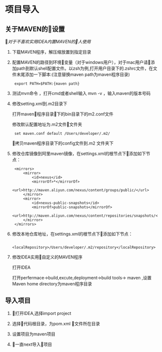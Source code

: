 # 项目导入   

## 关于MAVEN的设置

*对于不喜欢实用IDEA内置MAVEN的人使用*

1. 下载MAVEN程序，解压缩放置到指定目录  

2. 配置MAVEN的路径到环境变量（对于windows用户），对于mac用户请添加path到默认shell配置文件。以zsh为例,打开用户目录下的.zshrc文件，在文件末尾添加一下脚本:(注意替换maven path为maven程序目录)


        export PATH=$PATH:{maven path}

3. 测试mvn命令 ，打开cmd或者shell输入 mvn -v ，输入maven的版本号码

4. 修改setting.xml到.m2目录下   
    

    打开maven程序目录下的bin目录下的m2.conf文件   

    修改默认配置地址为.m2文件文件夹

        set maven.conf default /Users/developer/.m2/
    
    拷贝maven程序目录下的config文件到.m2 文件夹下    

5. 修改仓库镜像到阿里maven镜像，在settings.xml的根节点下添加如下节点：
    
        <mirrors>
            <mirror>
                <id>nexus</id>
                <mirrorOf>*</mirrorOf>
                <url>http://maven.aliyun.com/nexus/content/groups/public/</url>
            </mirror>
            <mirror>
                <id>nexus-public-snapshots</id>
                <mirrorOf>public-snapshots</mirrorOf>
                <url>http://maven.aliyun.com/nexus/content/repositories/snapshots/</url>
            </mirror>
        </mirrors>

6. 修改本地仓库地址，在settings.xml的根节点下添加如下节点：

         <localRepository>/Users/developer/.m2/repository</localRepository>

7. 修改IDEA实用自定义的MAVEN程序

    打开IDEA

    打开perfermace->build,excute,deployment->build tools-> maven ,设置Maven home directory为maven程序目录

## 导入项目

1. 打开IDEA,选择import project

2. 选择代码根目录，为pom.xml 文件所在目录

3. 设置项目为maven项目

4. 一直next导入项目 
